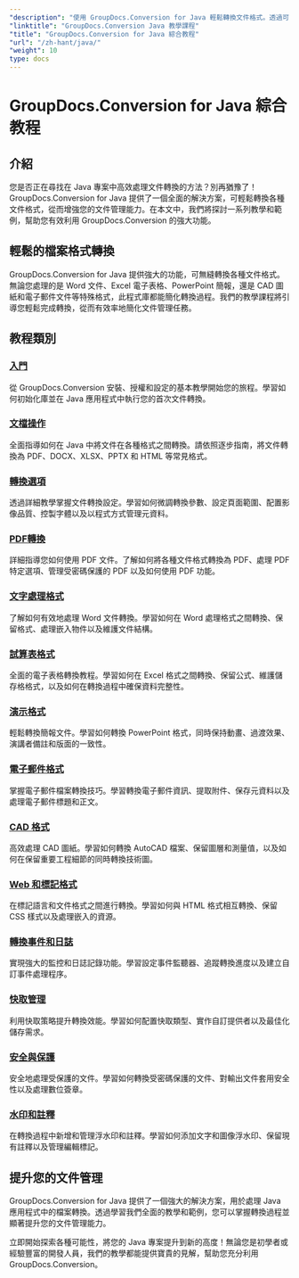 ```yaml
---
"description": "使用 GroupDocs.Conversion for Java 輕鬆轉換文件格式。透過可自訂的選項簡化文件管理。"
"linktitle": "GroupDocs.Conversion Java 教學課程"
"title": "GroupDocs.Conversion for Java 綜合教程"
"url": "/zh-hant/java/"
"weight": 10
type: docs
---
```

# GroupDocs.Conversion for Java 綜合教程

## 介紹

您是否正在尋找在 Java 專案中高效處理文件轉換的方法？別再猶豫了！ GroupDocs.Conversion for Java 提供了一個全面的解決方案，可輕鬆轉換各種文件格式，從而增強您的文件管理能力。在本文中，我們將探討一系列教學和範例，幫助您有效利用 GroupDocs.Conversion 的強大功能。

## 輕鬆的檔案格式轉換

GroupDocs.Conversion for Java 提供強大的功能，可無縫轉換各種文件格式。無論您處理的是 Word 文件、Excel 電子表格、PowerPoint 簡報，還是 CAD 圖紙和電子郵件文件等特殊格式，此程式庫都能簡化轉換過程。我們的教學課程將引導您輕鬆完成轉換，從而有效率地簡化文件管理任務。

## 教程類別

### [入門](./getting-started/)
從 GroupDocs.Conversion 安裝、授權和設定的基本教學開始您的旅程。學習如何初始化庫並在 Java 應用程式中執行您的首次文件轉換。

### [文檔操作](./document-operations/)
全面指導如何在 Java 中將文件在各種格式之間轉換。請依照逐步指南，將文件轉換為 PDF、DOCX、XLSX、PPTX 和 HTML 等常見格式。

### [轉換選項](./conversion-options/)
透過詳細教學掌握文件轉換設定。學習如何微調轉換參數、設定頁面範圍、配置影像品質、控製字體以及以程式方式管理元資料。

### [PDF轉換](./pdf-conversion/)
詳細指導您如何使用 PDF 文件。了解如何將各種文件格式轉換為 PDF、處理 PDF 特定選項、管理受密碼保護的 PDF 以及如何使用 PDF 功能。

### [文字處理格式](./word-processing-formats/)
了解如何有效地處理 Word 文件轉換。學習如何在 Word 處理格式之間轉換、保留格式、處理嵌入物件以及維護文件結構。

### [試算表格式](./spreadsheet-formats/)
全面的電子表格轉換教程。學習如何在 Excel 格式之間轉換、保留公式、維護儲存格格式，以及如何在轉換過程中確保資料完整性。

### [演示格式](./presentation-formats/)
輕鬆轉換簡報文件。學習如何轉換 PowerPoint 格式，同時保持動畫、過渡效果、演講者備註和版面的一致性。

### [電子郵件格式](./email-formats/)
掌握電子郵件檔案轉換技巧。學習轉換電子郵件資訊、提取附件、保存元資料以及處理電子郵件標題和正文。

### [CAD 格式](./cad-formats/)
高效處理 CAD 圖紙。學習如何轉換 AutoCAD 檔案、保留圖層和測量值，以及如何在保留重要工程細節的同時轉換技術圖。

### [Web 和標記格式](./web-markup-formats/)
在標記語言和文件格式之間進行轉換。學習如何與 HTML 格式相互轉換、保留 CSS 樣式以及處理嵌入的資源。

### [轉換事件和日誌](./conversion-events-logging/)
實現強大的監控和日誌記錄功能。學習設定事件監聽器、追蹤轉換進度以及建立自訂事件處理程序。

### [快取管理](./cache-management/)
利用快取策略提升轉換效能。學習如何配置快取類型、實作自訂提供者以及最佳化儲存需求。

### [安全與保護](./security-protection/)
安全地處理受保護的文件。學習如何轉換受密碼保護的文件、對輸出文件套用安全性以及處理數位簽章。

### [水印和註釋](./watermarks-annotations/)
在轉換過程中新增和管理浮水印和註釋。學習如何添加文字和圖像浮水印、保留現有註釋以及管理編輯標記。

## 提升您的文件管理

GroupDocs.Conversion for Java 提供了一個強大的解決方案，用於處理 Java 應用程式中的檔案轉換。透過學習我們全面的教學和範例，您可以掌握轉換過程並顯著提升您的文件管理能力。

立即開始探索各種可能性，將您的 Java 專案提升到新的高度！無論您是初學者或經驗豐富的開發人員，我們的教學都能提供寶貴的見解，幫助您充分利用 GroupDocs.Conversion。